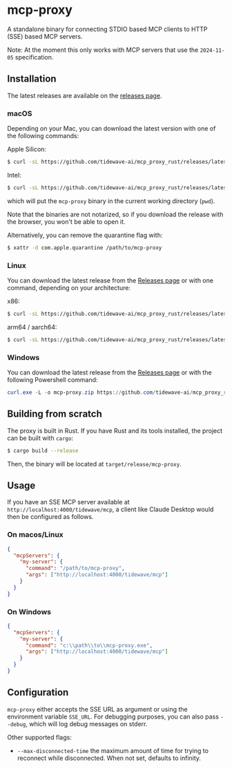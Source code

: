# mcp-proxy

A standalone binary for connecting STDIO based MCP clients to HTTP (SSE) based MCP servers.

Note: At the moment this only works with MCP servers that use the `2024-11-05` specification.

## Installation

The latest releases are available on the [releases page](https://github.com/tidewave-ai/mcp_proxy_rust/releases).

### macOS

Depending on your Mac, you can download the latest version with one of the following commands:

Apple Silicon:

```bash
$ curl -sL https://github.com/tidewave-ai/mcp_proxy_rust/releases/latest/download/mcp-proxy-aarch64-apple-darwin.tar.gz | tar xv
```

Intel:

```bash
$ curl -sL https://github.com/tidewave-ai/mcp_proxy_rust/releases/latest/download/mcp-proxy-x86_64-apple-darwin.tar.gz | tar xv
```

which will put the `mcp-proxy` binary in the current working directory (`pwd`).

Note that the binaries are not notarized, so if you download the release with the browser, you won't be able to open it.

Alternatively, you can remove the quarantine flag with:

```bash
$ xattr -d com.apple.quarantine /path/to/mcp-proxy
```

### Linux

You can download the latest release from the [Releases page](https://github.com/tidewave-ai/mcp_proxy_rust/releases) or with one command, depending on your architecture:

x86:

```bash
$ curl -sL https://github.com/tidewave-ai/mcp_proxy_rust/releases/latest/download/mcp-proxy-x86_64-unknown-linux-musl.tar.gz | tar zxv
```

arm64 / aarch64:

```bash
$ curl -sL https://github.com/tidewave-ai/mcp_proxy_rust/releases/latest/download/mcp-proxy-aarch64-unknown-linux-musl.tar.gz | tar zxv
```

### Windows

You can download the latest release from the [Releases page](https://github.com/tidewave-ai/mcp_proxy_rust/releases) or with the following Powershell command:

```powershell
curl.exe -L -o mcp-proxy.zip https://github.com/tidewave-ai/mcp_proxy_rust/releases/latest/download/mcp-proxy-x86_64-pc-windows-msvc.zip; Expand-Archive -Path mcp-proxy.zip -DestinationPath .
```

## Building from scratch

The proxy is built in Rust. If you have Rust and its tools installed, the project can be built with `cargo`:

```bash
$ cargo build --release
```

Then, the binary will be located at `target/release/mcp-proxy`.

## Usage

If you have an SSE MCP server available at `http://localhost:4000/tidewave/mcp`, a client like Claude Desktop would then be configured as follows.

### On macos/Linux

```json
{
  "mcpServers": {
    "my-server": {
      "command": "/path/to/mcp-proxy",
      "args": ["http://localhost:4000/tidewave/mcp"]
    }
  }
}
```

### On Windows

```json
{
  "mcpServers": {
    "my-server": {
      "command": "c:\\path\\to\\mcp-proxy.exe",
      "args": ["http://localhost:4000/tidewave/mcp"]
    }
  }
}
```

## Configuration

`mcp-proxy` either accepts the SSE URL as argument or using the environment variable `SSE_URL`. For debugging purposes, you can also pass `--debug`, which will log debug messages on stderr.

Other supported flags:

* `--max-disconnected-time` the maximum amount of time for trying to reconnect while disconnected. When not set, defaults to infinity.
